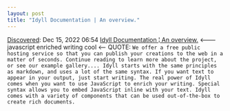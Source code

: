 ```yaml
---
layout: post
title: "Idyll Documentation | An overview."
---
```

[Discovered](http://rolandtanglao.com/2020/07/29/p1-blogthis-checkvist-list-links-to-blog/): Dec 15, 2022 06:54 [Idyll Documentation ¦ An overview.](https://idyll-lang.org/docs) <--- javascript enriched writing cool <-- QUOTE: `We offer a free public hosting service so that you can publish your creations to the web in a matter of seconds. Continue reading to learn more about the project, or see our example gallery.... Idyll starts with the same principles as markdown, and uses a lot of the same syntax. If you want text to appear in your output, just start writing. The real power of Idyll comes when you want to use JavaScript to enrich your writing. Special syntax allows you to embed JavaScript inline with your text. Idyll comes with a variety of components that can be used out-of-the-box to create rich documents.`
